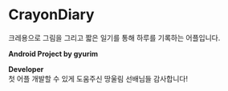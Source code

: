 # CrayonDiary
크레용으로 그림을 그리고 짧은 일기를 통해 하루를 기록하는 어플입니다.   

**Android Project by gyurim**


**Developer**    
첫 어플 개발할 수 있게 도움주신 땅울림 선배님들 감사합니다!
